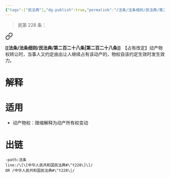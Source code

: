 ```yaml
---
{"tags":["民法典"],"dg-publish":true,"permalink":"/法条/法条细则/民法典/第二百二十八条/","dgPassFrontmatter":true,"created":"2024-11-27T21:45:53.970+08:00","updated":"2024-11-29T14:39:34.053+08:00"}
---
```


>民第 228 条：
<div class="transclusion internal-embed is-loaded"><a class="markdown-embed-link" href="/////#t228" aria-label="Open link"><svg xmlns="http://www.w3.org/2000/svg" width="24" height="24" viewBox="0 0 24 24" fill="none" stroke="currentColor" stroke-width="2" stroke-linecap="round" stroke-linejoin="round" class="svg-icon lucide-link"><path d="M10 13a5 5 0 0 0 7.54.54l3-3a5 5 0 0 0-7.07-7.07l-1.72 1.71"></path><path d="M14 11a5 5 0 0 0-7.54-.54l-3 3a5 5 0 0 0 7.07 7.07l1.71-1.71"></path></svg></a><div class="markdown-embed">



**[[法条/法条细则/民法典/第二百二十八条\|第二百二十八条]]**　【占有改定】动产物权转让时，当事人又约定由出让人继续占有该动产的，物权自该约定生效时发生效力。 

</div></div>

# 解释
# 适用
- 动产物权：限缩解释为动产所有权变动
# 出链
```query
-path:法条
line:/\[\[中华人民共和国民法典#\^t228\]\]/
OR /中华人民共和国民法典#\^t228\|/
```

